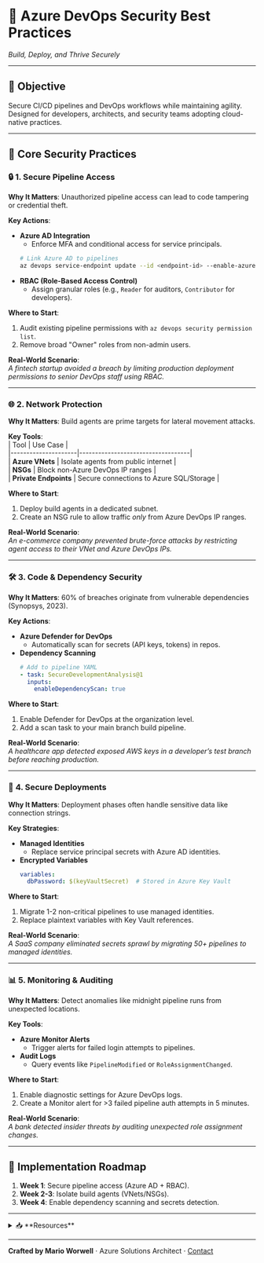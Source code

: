 # 🌟 Azure DevOps Security Best Practices  
*Build, Deploy, and Thrive Securely*  

---

## 🎯 **Objective**  
Secure CI/CD pipelines and DevOps workflows while maintaining agility. Designed for developers, architects, and security teams adopting cloud-native practices.

---

## 🔑 **Core Security Practices**  

### 🔒 **1. Secure Pipeline Access**  
**Why It Matters**: Unauthorized pipeline access can lead to code tampering or credential theft.  

**Key Actions**:  
- **Azure AD Integration**  
  - Enforce MFA and conditional access for service principals.  
  ```bash
  # Link Azure AD to pipelines
  az devops service-endpoint update --id <endpoint-id> --enable-azure-active-directory
  ```
- **RBAC (Role-Based Access Control)**  
  - Assign granular roles (e.g., `Reader` for auditors, `Contributor` for developers).  

**Where to Start**:  
1. Audit existing pipeline permissions with `az devops security permission list`.  
2. Remove broad "Owner" roles from non-admin users.  

**Real-World Scenario**:  
*A fintech startup avoided a breach by limiting production deployment permissions to senior DevOps staff using RBAC.*  

---

### 🌐 **2. Network Protection**  
**Why It Matters**: Build agents are prime targets for lateral movement attacks.  

**Key Tools**:  
| Tool                | Use Case                          |  
|---------------------|-----------------------------------|  
| **Azure VNets**     | Isolate agents from public internet |  
| **NSGs**            | Block non-Azure DevOps IP ranges  |  
| **Private Endpoints** | Secure connections to Azure SQL/Storage |  

**Where to Start**:  
1. Deploy build agents in a dedicated subnet.  
2. Create an NSG rule to allow traffic *only* from Azure DevOps IP ranges.  

**Real-World Scenario**:  
*An e-commerce company prevented brute-force attacks by restricting agent access to their VNet and Azure DevOps IPs.*  

---

### 🛠️ **3. Code & Dependency Security**  
**Why It Matters**: 60% of breaches originate from vulnerable dependencies (Synopsys, 2023).  

**Key Actions**:  
- **Azure Defender for DevOps**  
  - Automatically scan for secrets (API keys, tokens) in repos.  
- **Dependency Scanning**  
  ```yaml
  # Add to pipeline YAML
  - task: SecureDevelopmentAnalysis@1
    inputs:
      enableDependencyScan: true
  ```

**Where to Start**:  
1. Enable Defender for DevOps at the organization level.  
2. Add a scan task to your main branch build pipeline.  

**Real-World Scenario**:  
*A healthcare app detected exposed AWS keys in a developer’s test branch before reaching production.*  

---

### 🚀 **4. Secure Deployments**  
**Why It Matters**: Deployment phases often handle sensitive data like connection strings.  

**Key Strategies**:  
- **Managed Identities**  
  - Replace service principal secrets with Azure AD identities.  
- **Encrypted Variables**  
  ```yaml
  variables:
    dbPassword: $(keyVaultSecret)  # Stored in Azure Key Vault
  ```

**Where to Start**:  
1. Migrate 1-2 non-critical pipelines to use managed identities.  
2. Replace plaintext variables with Key Vault references.  

**Real-World Scenario**:  
*A SaaS company eliminated secrets sprawl by migrating 50+ pipelines to managed identities.*  

---

### 📊 **5. Monitoring & Auditing**  
**Why It Matters**: Detect anomalies like midnight pipeline runs from unexpected locations.  

**Key Tools**:  
- **Azure Monitor Alerts**  
  - Trigger alerts for failed login attempts to pipelines.  
- **Audit Logs**  
  - Query events like `PipelineModified` or `RoleAssignmentChanged`.  

**Where to Start**:  
1. Enable diagnostic settings for Azure DevOps logs.  
2. Create a Monitor alert for >3 failed pipeline auth attempts in 5 minutes.  

**Real-World Scenario**:  
*A bank detected insider threats by auditing unexpected role assignment changes.*  

---

## 🚀 **Implementation Roadmap**  
1. **Week 1**: Secure pipeline access (Azure AD + RBAC).  
2. **Week 2-3**: Isolate build agents (VNets/NSGs).  
3. **Week 4**: Enable dependency scanning and secrets detection.  

---

<details>  
<summary>📥 **Resources**</summary>  

- [Azure DevOps Security Lab](https://aka.ms/DevOps-Security-Lab)  
- [Zero-Trust Pipeline Design](https://aka.ms/ZeroTrust-Pipelines)  
</details>  

---

**Crafted by Mario Worwell** ⋅ Azure Solutions Architect ⋅ [Contact](mailto:info@mhartson.com)  
